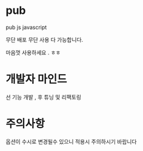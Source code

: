 # pub
pub  js javascript
 
무단 배포 무단 사용 다 가능합니다. 

마음껏 사용하세요 . ㅎㅎ


# 개발자 마인드 
선  기능 개발 , 후 튜닝 및 리팩토링 

# 주의사항 
옵션이 수시로 변경될수 있으니 적용시 주의하시기 바랍니다